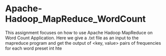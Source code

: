 # Apache-Hadoop_MapReduce_WordCount
This assignment focuses on how to use Apache Hadoop MapReduce on Word Count Application. Here we give a .txt file as an input to the mapreduce program and get the output of &lt;key, value> pairs of frequencies for each word preset int hte 
